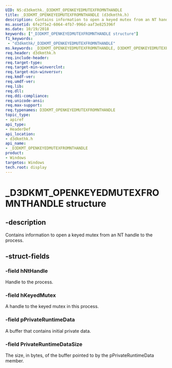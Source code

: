 ```yaml
---
UID: NS:d3dkmthk._D3DKMT_OPENKEYEDMUTEXFROMNTHANDLE
title: _D3DKMT_OPENKEYEDMUTEXFROMNTHANDLE (d3dkmthk.h)
description: Contains information to open a keyed mutex from an NT handle to the process.
ms.assetid: 6fe2f5e2-6064-4fb7-996d-aaf3e825396f
ms.date: 10/19/2018
keywords: ["_D3DKMT_OPENKEYEDMUTEXFROMNTHANDLE structure"]
f1_keywords:
 - "d3dkmthk/_D3DKMT_OPENKEYEDMUTEXFROMNTHANDLE"
ms.keywords: _D3DKMT_OPENKEYEDMUTEXFROMNTHANDLE, D3DKMT_OPENKEYEDMUTEXFROMNTHANDLE,
req.header: d3dkmthk.h
req.include-header:
req.target-type:
req.target-min-winverclnt:
req.target-min-winversvr:
req.kmdf-ver:
req.umdf-ver:
req.lib:
req.dll:
req.ddi-compliance:
req.unicode-ansi:
req.max-support:
req.typenames: D3DKMT_OPENKEYEDMUTEXFROMNTHANDLE
topic_type:
- apiref
api_type:
- HeaderDef
api_location:
- d3dkmthk.h
api_name:
- _D3DKMT_OPENKEYEDMUTEXFROMNTHANDLE
product: 
- Windows
targetos: Windows
tech.root: display
---
```


# _D3DKMT_OPENKEYEDMUTEXFROMNTHANDLE structure

## -description

Contains information to open a keyed mutex from an NT handle to the process.

## -struct-fields

### -field hNtHandle

Handle to the process.

### -field hKeyedMutex

A handle to the keyed mutex in this process.

### -field pPrivateRuntimeData

A buffer that contains initial private data.

### -field PrivateRuntimeDataSize

The size, in bytes, of the buffer pointed to by the pPrivateRuntimeData member.


